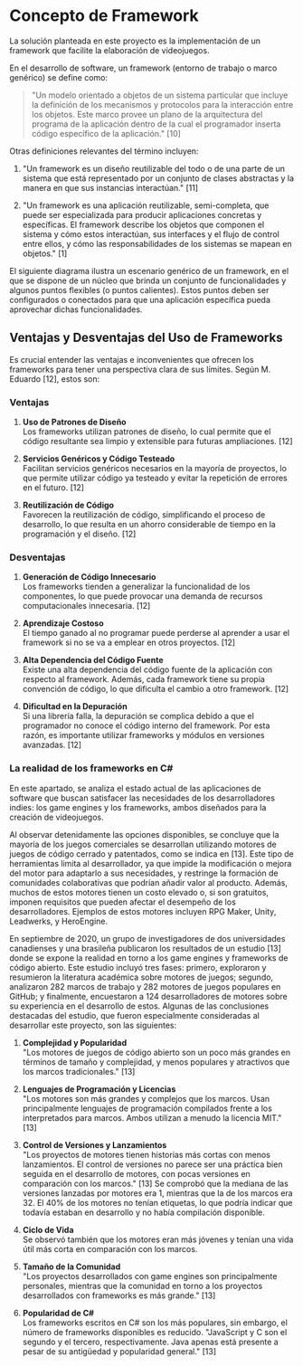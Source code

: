 # Concepto de Framework

La solución planteada en este proyecto es la implementación de un framework que facilite la elaboración de videojuegos.

En el desarrollo de software, un framework (entorno de trabajo o marco genérico) se define como:

> "Un modelo orientado a objetos de un sistema particular que incluye la definición de los mecanismos y protocolos para la interacción entre los objetos. Este marco provee un plano de la arquitectura del programa de la aplicación dentro de la cual el programador inserta código específico de la aplicación." [10]

Otras definiciones relevantes del término incluyen:

1. "Un framework es un diseño reutilizable del todo o de una parte de un sistema que está representado por un conjunto de clases abstractas y la manera en que sus instancias interactúan." [11]

2. "Un framework es una aplicación reutilizable, semi-completa, que puede ser especializada para producir aplicaciones concretas y específicas. El framework describe los objetos que componen el sistema y cómo estos interactúan, sus interfaces y el flujo de control entre ellos, y cómo las responsabilidades de los sistemas se mapean en objetos." [1]

El siguiente diagrama ilustra un escenario genérico de un framework, en el que se dispone de un núcleo que brinda un conjunto de funcionalidades y algunos puntos flexibles (o puntos calientes). Estos puntos deben ser configurados o conectados para que una aplicación específica pueda aprovechar dichas funcionalidades.

## Ventajas y Desventajas del Uso de Frameworks

Es crucial entender las ventajas e inconvenientes que ofrecen los frameworks para tener una perspectiva clara de sus límites. Según M. Eduardo [12], estos son:

### Ventajas

1. **Uso de Patrones de Diseño**  
   Los frameworks utilizan patrones de diseño, lo cual permite que el código resultante sea limpio y extensible para futuras ampliaciones. [12]

2. **Servicios Genéricos y Código Testeado**  
   Facilitan servicios genéricos necesarios en la mayoría de proyectos, lo que permite utilizar código ya testeado y evitar la repetición de errores en el futuro. [12]

3. **Reutilización de Código**  
   Favorecen la reutilización de código, simplificando el proceso de desarrollo, lo que resulta en un ahorro considerable de tiempo en la programación y el diseño. [12]

### Desventajas

1. **Generación de Código Innecesario**  
   Los frameworks tienden a generalizar la funcionalidad de los componentes, lo que puede provocar una demanda de recursos computacionales innecesaria. [12]

2. **Aprendizaje Costoso**  
   El tiempo ganado al no programar puede perderse al aprender a usar el framework si no se va a emplear en otros proyectos. [12]

3. **Alta Dependencia del Código Fuente**  
   Existe una alta dependencia del código fuente de la aplicación con respecto al framework. Además, cada framework tiene su propia convención de código, lo que dificulta el cambio a otro framework. [12]

4. **Dificultad en la Depuración**  
   Si una librería falla, la depuración se complica debido a que el programador no conoce el código interno del framework. Por esta razón, es importante utilizar frameworks y módulos en versiones avanzadas. [12]


### La realidad de los frameworks en C#

En este apartado, se analiza el estado actual de las aplicaciones de software que buscan satisfacer las necesidades de los desarrolladores indies: los game engines y los frameworks, ambos diseñados para la creación de videojuegos.

Al observar detenidamente las opciones disponibles, se concluye que la mayoría de los juegos comerciales se desarrollan utilizando motores de juegos de código cerrado y patentados, como se indica en [13]. Este tipo de herramientas limita al desarrollador, ya que impide la modificación o mejora del motor para adaptarlo a sus necesidades, y restringe la formación de comunidades colaborativas que podrían añadir valor al producto. Además, muchos de estos motores tienen un costo elevado o, si son gratuitos, imponen requisitos que pueden afectar el desempeño de los desarrolladores. Ejemplos de estos motores incluyen RPG Maker, Unity, Leadwerks, y HeroEngine.

En septiembre de 2020, un grupo de investigadores de dos universidades canadienses y una brasileña publicaron los resultados de un estudio [13] donde se expone la realidad en torno a los game engines y frameworks de código abierto. Este estudio incluyó tres fases: primero, exploraron y resumieron la literatura académica sobre motores de juegos; segundo, analizaron 282 marcos de trabajo y 282 motores de juegos populares en GitHub; y finalmente, encuestaron a 124 desarrolladores de motores sobre su experiencia en el desarrollo de estos. Algunas de las conclusiones destacadas del estudio, que fueron especialmente consideradas al desarrollar este proyecto, son las siguientes:

1. **Complejidad y Popularidad**  
   "Los motores de juegos de código abierto son un poco más grandes en términos de tamaño y complejidad, y menos populares y atractivos que los marcos tradicionales." [13]

2. **Lenguajes de Programación y Licencias**  
   "Los motores son más grandes y complejos que los marcos. Usan principalmente lenguajes de programación compilados frente a los interpretados para marcos. Ambos utilizan a menudo la licencia MIT." [13]

3. **Control de Versiones y Lanzamientos**  
   "Los proyectos de motores tienen historias más cortas con menos lanzamientos. El control de versiones no parece ser una práctica bien seguida en el desarrollo de motores, con pocas versiones en comparación con los marcos." [13] Se comprobó que la mediana de las versiones lanzadas por motores era 1, mientras que la de los marcos era 32. El 40% de los motores no tenían etiquetas, lo que podría indicar que todavía estaban en desarrollo y no había compilación disponible.

4. **Ciclo de Vida**  
   Se observó también que los motores eran más jóvenes y tenían una vida útil más corta en comparación con los marcos.

5. **Tamaño de la Comunidad**  
   "Los proyectos desarrollados con game engines son principalmente personales, mientras que la comunidad en torno a los proyectos desarrollados con frameworks es más grande." [13]

6. **Popularidad de C#**  
   Los frameworks escritos en C# son los más populares, sin embargo, el número de frameworks disponibles es reducido. "JavaScript y C son el segundo y el tercero, respectivamente. Java apenas está presente a pesar de su antigüedad y popularidad general." [13]

